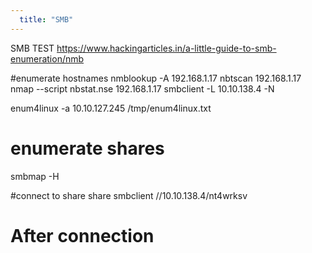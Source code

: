 ```yaml
---
  title: "SMB"
---
```

SMB TEST
https://www.hackingarticles.in/a-little-guide-to-smb-enumeration/nmb

#enumerate hostnames
nmblookup -A 192.168.1.17
nbtscan 192.168.1.17
nmap --script nbstat.nse 192.168.1.17
smbclient -L 10.10.138.4 -N

enum4linux -a 10.10.127.245 /tmp/enum4linux.txt

# enumerate shares
smbmap -H


#connect to share share
smbclient //10.10.138.4/nt4wrksv


# After connection

